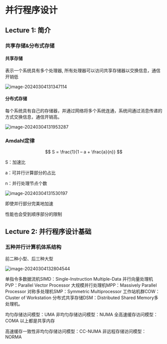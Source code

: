# 并行程序设计

## Lecture 1: 简介

### 共享存储&分布式存储

#### 共享存储

表示一个系统具有多个处理器, 所有处理器可以访问共享存储器以交换信息，通信开销低

![image-20240304131347114](https://cdn.jsdelivr.net/gh/HiderX/pictures@main/uPic/image-20240304131347114.png)

#### 分布式存储

每个系统具有自己的存储器，并通过网络将多个系统连通，系统间通过消息传递的方式交换信息，通信开销高。

![image-20240304131953287](https://cdn.jsdelivr.net/gh/HiderX/pictures@main/uPic/image-20240304131953287.png)

### Amdahl定律

$$
S = \frac{1}{1 – a + \frac{a}{n}}
$$

S：加速比

a：可并行计算部分的占比

n：并行处理节点个数

![image-20240304131530197](https://cdn.jsdelivr.net/gh/HiderX/pictures@main/uPic/image-20240304131530197.png)

即使并行部分完美地加速

性能也会受到顺序部分的限制

## Lecture 2: 并行程序设计基础

### 五种并行计算机体系结构

前二种小型、后三种大型

![image-20240304132804544](../../../../../Library/Application%20Support/typora-user-images/image-20240304132804544.png)

单指令多数据流机SIMD：Single-Instruction Multiple-Data
并行向量处理机PVP：Parallel Vector Processor
大规模并行处理机MPP：Massively Parallel Processor
对称多处理机SMP：Symmetric Multiprocessor
工作站机群COW：Cluster of Workstation
分布式共享存储DSM：Distributed Shared Memory多处理机。

均匀存储访问模型：UMA
非均匀存储访问模型：NUMA
全高速缓存访问模型：COMA
以上都是共享内存

高速缓存一致性非均匀存储访问模型：CC-NUMA
非远程存储访问模型：NORMA